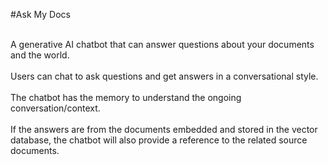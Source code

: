 #Ask My Docs

<br> A generative AI chatbot that can answer questions about your documents and the world.</br>
<br> Users can chat to ask questions and get answers in a conversational style.</br> 
<br> The chatbot has the memory to understand the ongoing conversation/context.</br>
<br> If the answers are from the documents embedded and stored in the vector database, the chatbot will
also provide a reference to the related source documents.</br>
